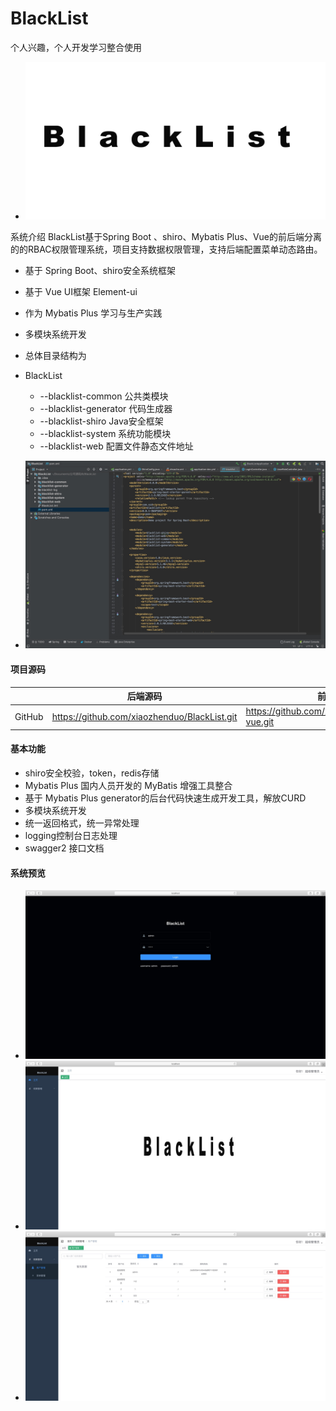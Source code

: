 # BlackList
个人兴趣，个人开发学习整合使用



- ![image](https://github.com/xiaozhenduo/BlackList/blob/master/blacklist-web/src/main/resources/templates/img/b.png)
   
系统介绍
BlackList基于Spring Boot 、shiro、Mybatis Plus、Vue的前后端分离的的RBAC权限管理系统，项目支持数据权限管理，支持后端配置菜单动态路由。

- 基于 Spring Boot、shiro安全系统框架
- 基于 Vue UI框架 Element-ui
- 作为 Mybatis Plus 学习与生产实践
- 多模块系统开发
- 总体目录结构为
- BlackList
   -  --blacklist-common 公共类模块
   - --blacklist-generator 代码生成器
   - --blacklist-shiro Java安全框架
   - --blacklist-system 系统功能模块
   - --blacklist-web 配置文件静态文件地址

 - ![image](https://github.com/xiaozhenduo/BlackList/blob/master/blacklist-web/src/main/resources/templates/img/图片.png)   
    


#### 项目源码

|     |   后端源码  |   前端源码  |
|---  |--- | --- |
|  GitHub   |  https://github.com/xiaozhenduo/BlackList.git   |  https://github.com/xiaozhenduo/BlackList-vue.git  |


#### 基本功能

- shiro安全校验，token，redis存储
- Mybatis Plus 国内人员开发的 MyBatis 增强工具整合
- 基于 Mybatis Plus generator的后台代码快速生成开发工具，解放CURD
- 多模块系统开发
- 统一返回格式，统一异常处理
- logging控制台日志处理
- swagger2 接口文档

#### 系统预览

- ![image](https://github.com/xiaozhenduo/BlackList/blob/master/blacklist-web/src/main/resources/templates/img/2.png) 
- ![image](https://github.com/xiaozhenduo/BlackList/blob/master/blacklist-web/src/main/resources/templates/img/3.png) 
- ![image](https://github.com/xiaozhenduo/BlackList/blob/master/blacklist-web/src/main/resources/templates/img/4.png) 



